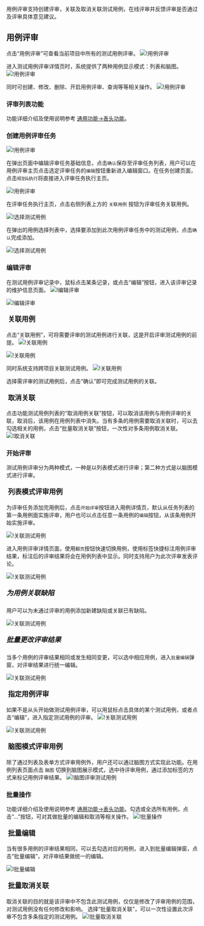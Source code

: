 用例评审支持创建评审，关联及取消关联测试用例，在线评审并反馈评审是否通过及评审具体意见建议。

## 用例评审
点击“用例评审”可查看当前项目中所有的测试用例评审。
![!用例评审](../../img/track/用例评审1.png)

进入测试用例评审详情页时，系统提供了两种用例显示模式：列表和脑图。
![!用例评审](../../img/track/用例评审2.png)

同时可创建、修改、删除、开启用例评审、查询等等相关操作。
![!用例评审](../../img/track/用例评审3.png)

### 评审列表功能
功能详细介绍及使用说明参考 [通用功能->表头功能](../../general/#_8)。

### 创建用例评审任务
![!用例评审](../../img/track/用例评审首页.png)

在弹出页面中编辑评审任务基础信息，点击`确认`保存至评审任务列表，用户可以在用例评审主页点击选定评审任务的`编辑`按钮重新进入编辑窗口。在任务创建页面，点击`规划&执行`将直接进入评审任务执行主页。

![!用例评审](../../img/track/创建用例评审.png)

在评审任务执行主页，点击右侧列表上方的 `关联用例` 按钮为评审任务关联用例。

![!选择测试用例](../../img/track/关联测试用例1.png)

在弹出的用例选择列表中，选择要添加到此次用例评审任务中的测试用例，点击`确认`完成添加。

![!选择测试用例](../../img/track/关联测试用例2.png)

### 编辑评审
在测试用例评审记录中，鼠标点击某条记录，或点击“编辑”按钮，进入该评审记录的维护信息页面。
![!编辑评审](../../img/track/编辑评审1.png)

![!编辑评审](../../img/track/编辑评审2.png)

#### <font size=4> 关联用例 </font>
点击“关联用例”，可将需要评审的测试用例进行关联，这是开启评审测试用例的前提。
![!关联用例](../../img/track/关联用例1.png)

![!关联用例](../../img/track/关联用例2.png)

同时系统支持跨项目关联测试用例。
![!关联用例](../../img/track/关联用例3.png)

选择需评审的测试用例后，点击“确认”即可完成测试用例的关联。

#### <font size=4> 取消关联 </font>
点击功能测试用例列表的“取消用例关联”按钮，可以取消该用例与用例评审的关联，取消后，该用例在用例列表中消失。当有多条的用例需要取消关联时，可以去勾选相关的用例，点击“批量取消关联”按钮，一次性对多条用例取消关联。
![!取消关联](../../img/track/取消关联.png)


### 开始评审
测试用例评审分为两种模式，一种是以列表模式进行评审；第二种方式是以脑图模式进行评审。

#### <font size=4> 列表模式评审用例 </font>
为评审任务添加完用例后，点击`开始评审`按钮进入用例详情页，默认从任务列表的第一条用例面实施评审，用户也可以点击任意一条用例的`编辑`按钮，从该条用例开始实施评审。

![!关联测试用例](../../img/track/用例评审执行主页.png)

进入用例评审详情页面，使用`翻页`按钮快速切换用例，使用标签快捷标注用例评审结果，标注后的评审结果将会在用例列表中显示。同时支持用户为此次评审发表评论。

![!关联测试用例](../../img/track/用例评审执行详情页.png)

##### <font size=4> 为用例关联缺陷 </font>

用户可以为未通过评审的用例添加新建缺陷或关联已有缺陷。

![!关联测试用例](../../img/track/用例评审关联缺陷.png)

##### <font size=4>批量更改评审结果 </font>

当多个用例的评审结果相同或发生相同变更，可以选中相应用例，进入`批量编辑`弹窗，对评审结果进行统一编辑。

![!关联测试用例](../../img/track/批量更改评审结果.png)

#### <font size=4> 指定用例评审 </font>
如果不是从头开始做测试用例评审，可以用鼠标点击具体的某个测试用例，或者点击“编辑”，进入指定测试用例的评审。
![!关联测试用例](../../img/track/指定用例评审1.png)

![!关联测试用例](../../img/track/指定用例评审2.png)

#### <font size=4> 脑图模式评审用例 </font>

除了通过列表及表单方式评审用例外，用户还可以通过脑图方式实现此功能。在用例列表页面点击 `脑图` 切换到脑图展示模式，选中待评审用例，通过添加标签的方式来标记用例评审结果。
![!脑图评审测试用例](../../img/track/脑图评审测试用例.png)

### 批量操作
功能详细介绍及使用说明参考 [通用功能->表头功能](../../general/#_8)。勾选或全选所有用例，点击“…”按钮，可对其做批量的编辑和取消等相关操作。
![!批量操作](../../img/track/批量操作1.png)

#### <font size=4> 批量编辑 </font>
当有很多用例的评审结果相同，可以去勾选对应的用例，进入到批量编辑弹窗，点击“批量编辑”，对评审结果做统一的编辑。

![!批量编辑](../../img/track/批量编辑2.png)

#### <font size=4> 批量取消关联 </font>
取消关联的目的就是该评审中不包含此测试用例，仅仅是修改了评审用例的范围，对测试用例没有任何修改和影响。
选择“批量取消关联”，可以一次性设置此次评审不包含多条指定的测试用例。
![!批量取消关联](../../img/track/批量取消关联.png)



